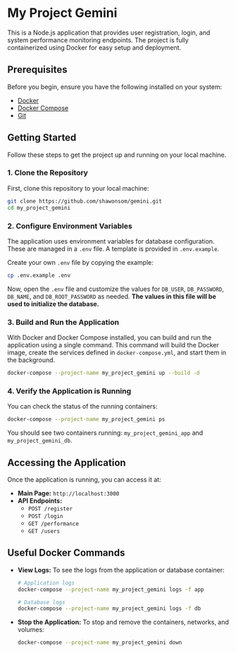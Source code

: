 # My Project Gemini

This is a Node.js application that provides user registration, login, and system performance monitoring endpoints. The project is fully containerized using Docker for easy setup and deployment.

## Prerequisites

Before you begin, ensure you have the following installed on your system:
- [Docker](https://docs.docker.com/get-docker/)
- [Docker Compose](https://docs.docker.com/compose/install/)
- [Git](https://git-scm.com/book/en/v2/Getting-Started-Installing-Git)

## Getting Started

Follow these steps to get the project up and running on your local machine.

### 1. Clone the Repository

First, clone this repository to your local machine:

```bash
git clone https://github.com/shawonsom/gemini.git
cd my_project_gemini
```

### 2. Configure Environment Variables

The application uses environment variables for database configuration. These are managed in a `.env` file. A template is provided in `.env.example`.

Create your own `.env` file by copying the example:

```bash
cp .env.example .env
```

Now, open the `.env` file and customize the values for `DB_USER`, `DB_PASSWORD`, `DB_NAME`, and `DB_ROOT_PASSWORD` as needed. **The values in this file will be used to initialize the database.**

### 3. Build and Run the Application

With Docker and Docker Compose installed, you can build and run the application using a single command. This command will build the Docker image, create the services defined in `docker-compose.yml`, and start them in the background.

```bash
docker-compose --project-name my_project_gemini up --build -d
```

### 4. Verify the Application is Running

You can check the status of the running containers:

```bash
docker-compose --project-name my_project_gemini ps
```

You should see two containers running: `my_project_gemini_app` and `my_project_gemini_db`.

## Accessing the Application

Once the application is running, you can access it at:

- **Main Page:** `http://localhost:3000`
- **API Endpoints:**
    - `POST /register`
    - `POST /login`
    - `GET /performance`
    - `GET /users`

## Useful Docker Commands

- **View Logs:** To see the logs from the application or database container:
  ```bash
  # Application logs
  docker-compose --project-name my_project_gemini logs -f app

  # Database logs
  docker-compose --project-name my_project_gemini logs -f db
  ```

- **Stop the Application:** To stop and remove the containers, networks, and volumes:
  ```bash
  docker-compose --project-name my_project_gemini down
  ```
